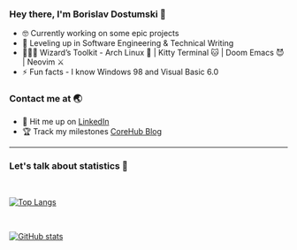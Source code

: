 ### Hey there, I'm Borislav Dostumski 👾
- 🤓 Currently working on some epic projects
- 🚀 Leveling up in Software Engineering & Technical Writing
- 🧙🏻‍♂️ Wizard’s Toolkit - Arch Linux 🐧 | Kitty Terminal 🐱 | Doom Emacs 😈 | Neovim ⚔️
- ⚡ Fun facts - I know Windows 98 and Visual Basic 6.0

### Contact me at 🌏
- 💬 Hit me up on [LinkedIn](https://www.linkedin.com/in/borislav-dostumski/)
- 🏆 Track my milestones [CoreHub Blog](https://bdostumski.github.io/)

<hr/>

### Let's talk about statistics 👀

<br/>

[![Top Langs](https://github-readme-stats.vercel.app/api/top-langs/?username=bdostumski&hide_progress=true&layout=compact&theme=ayu-mirage&border_color=aaaaaa&border_radius=15&hide=html,css&exclude_repo=bdostumski.github.io)](https://github.com/anuraghazra/github-readme-stats)

<br/>

[![GitHub stats](https://github-readme-stats.vercel.app/api?username=bdostumski&show_icons=true&theme=ayu-mirage&border_color=aaaaaa&border_radius=15&custom_title=GitHub%20Stats)](https://github.com/anuraghazra/github-readme-stats)

